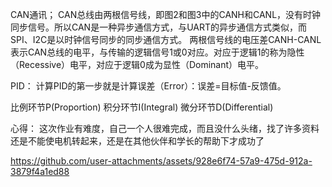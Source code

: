 CAN通讯；
CAN总线由两根信号线，即图2和图3中的CANH和CANL，没有时钟同步信号。所以CAN是一种异步通信方式，与UART的异步通信方式类似，而SPI、I2C是以时钟信号同步的同步通信方式。
两根信号线的电压差CANH-CANL表示CAN总线的电平，与传输的逻辑信号1或0对应。对应于逻辑1的称为隐性（Recessive）电平，对应于逻辑0成为显性（Dominant）电平。


PID：
计算PID的第一步就是计算误差（Error）：误差=目标值-反馈值。

比例环节P(Proportion)
积分环节I(Integral)
微分环节D(Differential)

心得：
这次作业有难度，自己一个人很难完成，而且没什么头绪，找了许多资料还是不能使电机转起来，还是在其他伙伴和学长的帮助下才成功了

https://github.com/user-attachments/assets/928e6f74-57a9-475d-912a-3879f4a1ed88

